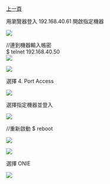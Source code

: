 [上一頁](https://jian-hong-wu.github.io/blog/ONIE/)

用瀏覽器登入 192.168.40.61 開啟指定機器

![](https://jian-hong-wu.github.io/blog/ONIE/Login/12.png)

//連到機器輸入帳密  
$ telnet 192.168.40.50  
![](https://jian-hong-wu.github.io/blog/ONIE/Login/1.png)

![](https://jian-hong-wu.github.io/blog/ONIE/Login/3.png)

選擇 4. Port Access

![](https://jian-hong-wu.github.io/blog/ONIE/Login/4.png)

選擇指定機器並登入

![](https://jian-hong-wu.github.io/blog/ONIE/Login/7.png)

//重新啟動
$ reboot

![](https://jian-hong-wu.github.io/blog/ONIE/Login/8.png)

![](https://jian-hong-wu.github.io/blog/ONIE/Login/10.png)

選擇 ONIE

![](https://jian-hong-wu.github.io/blog/ONIE/Login/11.png)

